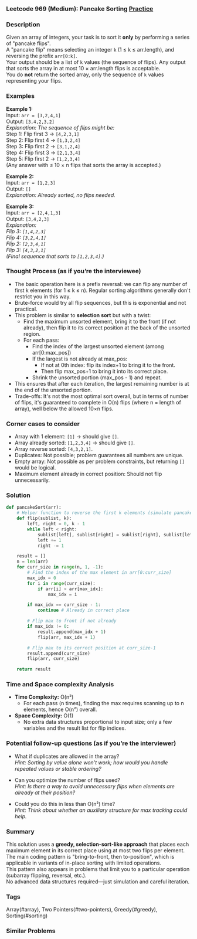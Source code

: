 ### Leetcode 969 (Medium): Pancake Sorting [Practice](https://leetcode.com/problems/pancake-sorting)

### Description  
Given an array of integers, your task is to sort it **only** by performing a series of "pancake flips".  
A "pancake flip" means selecting an integer `k` (1 ≤ k ≤ arr.length), and reversing the prefix `arr[0:k]`.  
Your output should be a list of `k` values (the sequence of flips). Any output that sorts the array in at most 10 × arr.length flips is acceptable.  
You do **not** return the sorted array, only the sequence of `k` values representing your flips.  

### Examples  

**Example 1:**  
Input: `arr = [3,2,4,1]`  
Output: `[3,4,2,3,2]`  
*Explanation: The sequence of flips might be:*  
Step 1: Flip first 3 → `[4,2,3,1]`  
Step 2: Flip first 4 → `[1,3,2,4]`  
Step 3: Flip first 2 → `[3,1,2,4]`  
Step 4: Flip first 3 → `[2,1,3,4]`  
Step 5: Flip first 2 → `[1,2,3,4]`  
(Any answer with ≤ 10 × n flips that sorts the array is accepted.)

**Example 2:**  
Input: `arr = [1,2,3]`  
Output: `[]`  
*Explanation: Already sorted, no flips needed.*

**Example 3:**  
Input: `arr = [2,4,1,3]`  
Output: `[3,4,2,3]`  
*Explanation:  
Flip 3: `[1,4,2,3]`  
Flip 4: `[3,2,4,1]`  
Flip 2: `[2,3,4,1]`  
Flip 3: `[4,3,2,1]`  
(Final sequence that sorts to `[1,2,3,4]`.)*

### Thought Process (as if you’re the interviewee)  
- The basic operation here is a prefix reversal: we can flip any number of first k elements (for 1 ≤ k ≤ n). Regular sorting algorithms generally don't restrict you in this way.
- Brute-force would try all flip sequences, but this is exponential and not practical.
- This problem is similar to **selection sort** but with a twist:  
  - Find the maximum unsorted element, bring it to the front (if not already), then flip it to its correct position at the back of the unsorted region.
  - For each pass:
    - Find the index of the largest unsorted element (among arr[0:max_pos])
    - If the largest is not already at max_pos:
      - If not at 0th index: flip its index+1 to bring it to the front.
      - Then flip max_pos+1 to bring it into its correct place.
    - Shrink the unsorted portion (max_pos - 1) and repeat.
- This ensures that after each iteration, the largest remaining number is at the end of the unsorted portion.
- Trade-offs: It's not the most optimal sort overall, but in terms of number of flips, it's guaranteed to complete in O(n) flips (where n = length of array), well below the allowed 10×n flips.

### Corner cases to consider  
- Array with 1 element: `[1]` → should give `[]`.
- Array already sorted: `[1,2,3,4]` → should give `[]`.
- Array reverse sorted: `[4,3,2,1]`.
- Duplicates: Not possible; problem guarantees all numbers are unique.
- Empty array: Not possible as per problem constraints, but returning `[]` would be logical.
- Maximum element already in correct position: Should not flip unnecessarily.

### Solution

```python
def pancakeSort(arr):
    # Helper function to reverse the first k elements (simulate pancake flip)
    def flip(sublist, k):
        left, right = 0, k - 1
        while left < right:
            sublist[left], sublist[right] = sublist[right], sublist[left]
            left += 1
            right -= 1

    result = []
    n = len(arr)
    for curr_size in range(n, 1, -1):
        # Find the index of the max element in arr[0:curr_size]
        max_idx = 0
        for i in range(curr_size):
            if arr[i] > arr[max_idx]:
                max_idx = i

        if max_idx == curr_size - 1:
            continue # Already in correct place

        # Flip max to front if not already
        if max_idx != 0:
            result.append(max_idx + 1)
            flip(arr, max_idx + 1)

        # Flip max to its correct position at curr_size-1
        result.append(curr_size)
        flip(arr, curr_size)

    return result
```

### Time and Space complexity Analysis  

- **Time Complexity:** O(n²)  
  - For each pass (n times), finding the max requires scanning up to n elements, hence O(n²) overall.
- **Space Complexity:** O(1)  
  - No extra data structures proportional to input size; only a few variables and the result list for flip indices.

### Potential follow-up questions (as if you’re the interviewer)  

- What if duplicates are allowed in the array?  
  *Hint: Sorting by value alone won’t work; how would you handle repeated values or stable ordering?*

- Can you optimize the number of flips used?  
  *Hint: Is there a way to avoid unnecessary flips when elements are already at their position?*

- Could you do this in less than O(n²) time?  
  *Hint: Think about whether an auxiliary structure for max tracking could help.*

### Summary
This solution uses a **greedy, selection-sort-like approach** that places each maximum element in its correct place using at most two flips per element.  
The main coding pattern is "bring-to-front, then to-position", which is applicable in variants of in-place sorting with limited operations.  
This pattern also appears in problems that limit you to a particular operation (subarray flipping, reversal, etc.).  
No advanced data structures required—just simulation and careful iteration.

### Tags
Array(#array), Two Pointers(#two-pointers), Greedy(#greedy), Sorting(#sorting)

### Similar Problems
